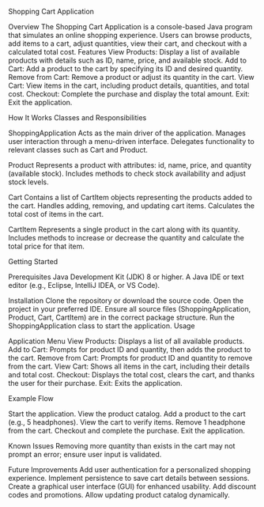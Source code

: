 Shopping Cart Application

Overview
The Shopping Cart Application is a console-based Java program that simulates an online shopping experience. Users can browse products, add items to a cart, adjust quantities, view their cart, and checkout with a calculated total cost.
Features
View Products: Display a list of available products with details such as ID, name, price, and available stock.
Add to Cart: Add a product to the cart by specifying its ID and desired quantity.
Remove from Cart: Remove a product or adjust its quantity in the cart.
View Cart: View items in the cart, including product details, quantities, and total cost.
Checkout: Complete the purchase and display the total amount.
Exit: Exit the application.

How It Works
Classes and Responsibilities

ShoppingApplication
Acts as the main driver of the application.
Manages user interaction through a menu-driven interface.
Delegates functionality to relevant classes such as Cart and Product.

Product
Represents a product with attributes: id, name, price, and quantity (available stock).
Includes methods to check stock availability and adjust stock levels.

Cart
Contains a list of CartItem objects representing the products added to the cart.
Handles adding, removing, and updating cart items.
Calculates the total cost of items in the cart.

CartItem
Represents a single product in the cart along with its quantity.
Includes methods to increase or decrease the quantity and calculate the total price for that item.

Getting Started

Prerequisites
Java Development Kit (JDK) 8 or higher.
A Java IDE or text editor (e.g., Eclipse, IntelliJ IDEA, or VS Code).

Installation
Clone the repository or download the source code.
Open the project in your preferred IDE.
Ensure all source files (ShoppingApplication, Product, Cart, CartItem) are in the correct package structure.
Run the ShoppingApplication class to start the application.
Usage

Application Menu
View Products: Displays a list of all available products.
Add to Cart: Prompts for product ID and quantity, then adds the product to the cart.
Remove from Cart: Prompts for product ID and quantity to remove from the cart.
View Cart: Shows all items in the cart, including their details and total cost.
Checkout: Displays the total cost, clears the cart, and thanks the user for their purchase.
Exit: Exits the application.

Example Flow

Start the application.
View the product catalog.
Add a product to the cart (e.g., 5 headphones).
View the cart to verify items.
Remove 1 headphone from the cart.
Checkout and complete the purchase.
Exit the application.

Known Issues
Removing more quantity than exists in the cart may not prompt an error; ensure user input is validated.

Future Improvements
Add user authentication for a personalized shopping experience.
Implement persistence to save cart details between sessions.
Create a graphical user interface (GUI) for enhanced usability.
Add discount codes and promotions.
Allow updating product catalog dynamically.

